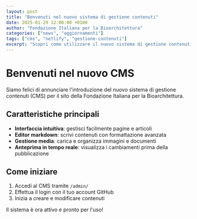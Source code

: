 ```yaml
---
layout: post
title: "Benvenuti nel nuovo sistema di gestione contenuti"
date: 2025-01-29 12:00:00 +0100
author: "Fondazione Italiana per la Bioarchitettura"
categories: ["news", "aggiornamenti"]
tags: ["cms", "netlify", "gestione-contenuti"]
excerpt: "Scopri come utilizzare il nuovo sistema di gestione contenuti per aggiornare facilmente il sito della Fondazione."
---
```


# Benvenuti nel nuovo CMS

Siamo felici di annunciare l'introduzione del nuovo sistema di gestione contenuti (CMS) per il sito della Fondazione Italiana per la Bioarchitettura.

## Caratteristiche principali

- **Interfaccia intuitiva**: gestisci facilmente pagine e articoli
- **Editor markdown**: scrivi contenuti con formattazione avanzata
- **Gestione media**: carica e organizza immagini e documenti
- **Anteprima in tempo reale**: visualizza i cambiamenti prima della pubblicazione

## Come iniziare

1. Accedi al CMS tramite `/admin/`
2. Effettua il login con il tuo account GitHub
3. Inizia a creare e modificare contenuti

Il sistema è ora attivo e pronto per l'uso!